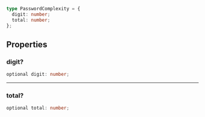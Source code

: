 ```ts
type PasswordComplexity = {
  digit: number;
  total: number;
};
```

## Properties

### digit?

```ts
optional digit: number;
```

***

### total?

```ts
optional total: number;
```
